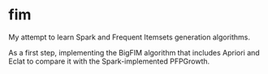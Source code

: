 # fim

My attempt to learn Spark and Frequent Itemsets generation algorithms.

As a first step, implementing the BigFIM algorithm that includes Apriori and Eclat to compare it with the Spark-implemented PFPGrowth.
